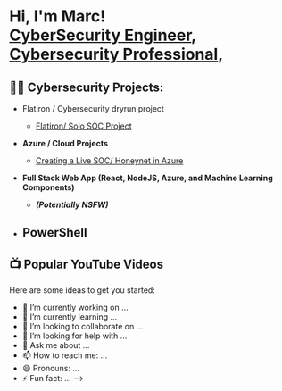 <h1>Hi, I'm Marc! <br/><a href="https://github.com/HostVoxy">CyberSecurity Engineer</a>, <a href="https://www.linkedin.com/in/marc-albury/">Cybersecurity Professional</a>, 

  <h2>👨‍💻 Cybersecurity Projects:</h2>
  
- <a>Flatiron / Cybersecurity dryrun project</a>
  - [Flatiron/ Solo SOC Project](https://docs.google.com/document/d/e/2PACX-1vTBfXdBaYD9EKLrub9JQ-QwGq6qAciCbabrkyo3n7ZQNJPXbRAY_J4Gm5CVp___wBvXsJd2wfxwyuFX/pub?embedded=true)
  
- <b>Azure / Cloud Projects</b>
  - [Creating a Live SOC/ Honeynet in Azure](https://github.com/HostVoxy/Azure-SOC)
  
  
- <b>Full Stack Web App (React, NodeJS, Azure, and Machine Learning Components)</b>
  - <b><i>(Potentially NSFW)</b></i>
- <b>PowerShell</b>
  - 

<h2>📺 Popular YouTube Videos</h2>





Here are some ideas to get you started:

- 🔭 I’m currently working on ...
- 🌱 I’m currently learning ...
- 👯 I’m looking to collaborate on ...
- 🤔 I’m looking for help with ...
- 💬 Ask me about ...
- 📫 How to reach me: ...
- 😄 Pronouns: ...
- ⚡ Fun fact: ...
-->

